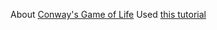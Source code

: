  About [Conway's Game of Life](https://en.wikipedia.org/wiki/Conway%27s_Game_of_Life)
 Used [this tutorial](https://www.youtube.com/watch?v=fcSYAWxV4yc&index=26&t=1910s&list=WL)
